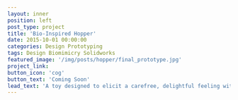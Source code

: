 ```yaml
---
layout: inner
position: left
post_type: project
title: 'Bio-Inspired Hopper'
date: 2015-10-01 00:00:00
categories: Design Prototyping
tags: Design Biomimicry Solidworks
featured_image: '/img/posts/hopper/final_prototype.jpg'
project_link:
button_icon: 'cog'
button_text: 'Coming Soon'
lead_text: 'A toy designed to elicit a carefree, delightful feeling with a click-beetle inspired triggering mechanism.'
---
```

